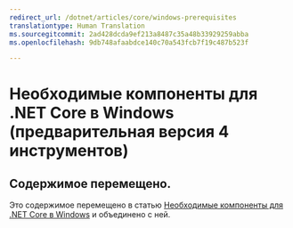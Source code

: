 ```yaml
---
redirect_url: /dotnet/articles/core/windows-prerequisites
translationtype: Human Translation
ms.sourcegitcommit: 2ad428dcda9ef213a8487c35a48b33929259abba
ms.openlocfilehash: 9db748afaabdce140c70a543fcb7f19c487b523f

---
```


# <a name="prerequisites-for-net-core-on-windows-tooling-preview-4"></a>Необходимые компоненты для .NET Core в Windows (предварительная версия 4 инструментов)

## <a name="content-moved"></a>Содержимое перемещено.
Это содержимое перемещено в статью [Необходимые компоненты для .NET Core в Windows](../windows-prerequisites.md) и объединено с ней. 



<!--HONumber=Jan17_HO3-->


